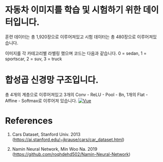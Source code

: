 # 자동차 이미지를 학습 및 시험하기 위한 데이터입니다.

훈련 데이터는 총 1,920장으로 이루어져있고
시험 데이터는 총 480장으로 이루어져있습니다.

이미지를 각 카테고리별 라벨링 했으며 코드는 다음과 같습니다.
0 = sedan, 1 = sportscar, 2 = suv, 3 = truck

# 합성곱 신경망 구조입니다.

총 4개의 계층으로 이루어져있고
3개의 Conv - ReLU - Pool - Bn,
1개의 Flat - Affine - Softmax로 이루어져 있습니다.
[![Vue](/47406388/69895516-a4308a00-1374-11ea-9b59-c6f0597e71d4.jpg)](https://user-images.githubusercontent.com/)

# References
1. Cars Dataset, Stanford Univ. 2013 
(https://ai.stanford.edu/~jkrause/cars/car_dataset.html)

2. Namin Neural Network, Min Woo Na. 2019
(https://github.com/roqhdehd502/Namin-Neural-Network)
